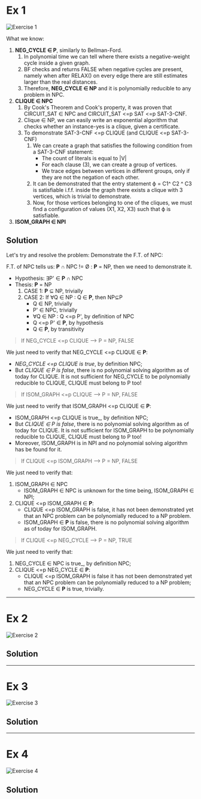 # Ex 1

![Exercise 1](https://github.com/PayThePizzo/DataStrutucures-Algorithms/blob/main/Exercises/NP/Ex1.png?raw=TRUE)

What we know:

1) **NEG_CYCLE ∈ P**, similarly to Bellman-Ford.
    1) In polynomial time we can tell where there exists a negative-weight cycle inside a given graph.
    2) BF checks and returns FALSE when negative cycles are present, namely when after RELAX() on every edge
       there are still estimates larger than the real distances.
    3) Therefore, **NEG_CYCLE ∈ NP** and it is polynomially reducible to any problem in NPC.
2) **CLIQUE ∈ NPC**
   1) By Cook's Theorem and Cook's property, it was proven that CIRCUIT_SAT ∈ NPC and CIRCUIT_SAT <=p SAT <=p SAT-3-CNF.
   2) Clique ∈ NP, we can easily write an exponential algorithm that checks whether an instance-yes is a clique, given a certificate.
   3) To demonstrate SAT-3-CNF <=p CLIQUE (and CLIQUE <=p SAT-3-CNF)
      1) We can create a graph that satisfies the following condition from a SAT-3-CNF statement:
         * The count of literals is equal to |V|
         * For each clause (3), we can create a group of vertices.
         * We trace edges between vertices in different groups, only if they are not the negation of each other.
      2) It can be demonstrated that the entry statement ϕ = C1^ C2 ^ C3 is satisfiable i.f.f. inside the graph there 
      exists a clique with 3 vertices, which is trivial to demonstrate.
      3) Now, for those vertices belonging to one of the cliques, we must find a configuration of values (X1, X2, X3) 
      such that ϕ is satisfiable.
3) **ISOM_GRAPH ∈ NPI**

## Solution

Let's try and resolve the problem: Demonstrate the F.T. of NPC:

F.T. of NPC tells us: **P** ∩ NPC != Ø : **P** = NP, then we need to demonstrate it.
* Hypothesis: ∃P' ∈ **P** ∩ NPC
* Thesis: **P** = NP
    1) CASE 1: **P** ⊆ NP, trivially
    2) CASE 2: If ∀Q ∈ NP : Q ∈ **P**, then NP⊆P
        * Q ∈ NP, trivially
        * P' ∈ NPC, trivially
        * ∀Q ∈ NP : Q <=p P', by definition of NPC
        * Q <=p P' ∈ **P**, by hypothesis
        * Q ∈ **P**, by transitivity

> If NEG_CYCLE <=p CLIQUE --> P = NP, FALSE

We just need to verify that NEG_CYCLE <=p CLIQUE ∈ **P**:
* _NEG_CYCLE <=p CLIQUE is true_, by definition NPC;
* But _CLIQUE ∈ P is false_, there is no polynomial solving algorithm as of today for CLIQUE. It is not sufficient for
NEG_CYCLE to be polynomially reducible to CLIQUE, CLIQUE must belong to P too!

> If ISOM_GRAPH <=p CLIQUE --> P = NP, FALSE

We just need to verify that ISOM_GRAPH <=p CLIQUE ∈ **P**:
* ISOM_GRAPH <=p CLIQUE is true_, by definition NPC;
* But _CLIQUE ∈ P is false_, there is no polynomial solving algorithm as of today for CLIQUE. It is not sufficient for
ISOM_GRAPH to be polynomially reducible to CLIQUE, CLIQUE must belong to P too!
* Moreover, ISOM_GRAPH is in NPI and no polynomial solving algorithm has be found for it.

> If CLIQUE <=p ISOM_GRAPH --> P = NP, FALSE

We just need to verify that:
1) ISOM_GRAPH ∈ NPC
   * ISOM_GRAPH ∈ NPC is unknown for the time being, ISOM_GRAPH ∈ NPI;
2) CLIQUE <=p ISOM_GRAPH ∈ **P**:
   * CLIQUE <=p ISOM_GRAPH is false, it has not been demonstrated yet that an NPC
     problem can be polynomially reduced to a NP problem. 
   * ISOM_GRAPH ∈ **P** is false, there is no polynomial solving algorithm as of today for ISOM_GRAPH.

> If CLIQUE <=p NEG_CYCLE --> P = NP, TRUE

We just need to verify that:
1) NEG_CYCLE ∈ NPC is true_, by definition NPC;
2) CLIQUE <=p NEG_CYCLE ∈ **P**:
   * CLIQUE <=p ISOM_GRAPH is false it has not been demonstrated yet that an NPC
     problem can be polynomially reduced to a NP problem;
   * NEG_CYCLE ∈ **P** is true, trivially.

---

# Ex 2

![Exercise 2](https://github.com/PayThePizzo/DataStrutucures-Algorithms/blob/main/Exercises/NP/Ex2.png?raw=TRUE)

## Solution




---

# Ex 3

![Exercise 3](https://github.com/PayThePizzo/DataStrutucures-Algorithms/blob/main/Exercises/NP/Ex3.png?raw=TRUE)

## Solution




---

# Ex 4

![Exercise 4](https://github.com/PayThePizzo/DataStrutucures-Algorithms/blob/main/Exercises/NP/Ex4.png?raw=TRUE)

## Solution